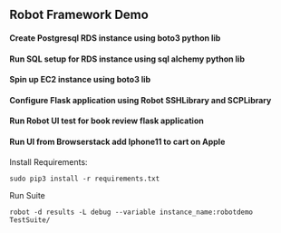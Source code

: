 ## Robot Framework Demo
#### Create Postgresql RDS instance using boto3 python lib
#### Run SQL setup for RDS instance using sql alchemy python lib
#### Spin up EC2 instance using boto3 lib
#### Configure Flask application using Robot SSHLibrary and SCPLibrary
#### Run Robot UI test for book review flask application
#### Run UI from Browserstack add Iphone11 to cart on Apple

Install Requirements:

`sudo pip3 install -r requirements.txt`

Run Suite

`robot -d results -L debug --variable instance_name:robotdemo TestSuite/ 
`
